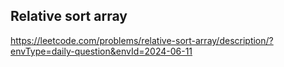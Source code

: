 ## Relative sort array
https://leetcode.com/problems/relative-sort-array/description/?envType=daily-question&envId=2024-06-11

